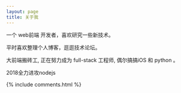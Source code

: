 ```yaml
---
layout: page
title: 关于我 
---
```


一个 web前端 开发者，喜欢研究一些新技术。

<p>
平时喜欢整理个人博客，逛逛技术论坛。
<p>
大前端搬砖工, 正在努力成为 full-stack 工程师, 偶尔搞搞iOS 和 python 。

<p> 

<p> 
2018全力进攻nodejs

{% include comments.html %}

